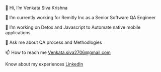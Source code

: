 👋 Hi, I’m Venkata Siva Krishna

👀 I’m currently working for Remitly Inc as a Senior Software QA Engineer

🌱 I’m working on Detox and Javascript to Automate native mobile applications

💬 Ask me about QA process and Methodlogies

📫 How to reach me Venkata.siva2706@gmail.com

Know about my experiences [LinkedIn](https://www.linkedin.com/in/venkata-siva/)
<!---
Venkata-Shiv/Venkata-Shiv is a ✨ special ✨ repository because its `README.md` (this file) appears on your GitHub profile.
You can click the Preview link to take a look at your changes.
--->
